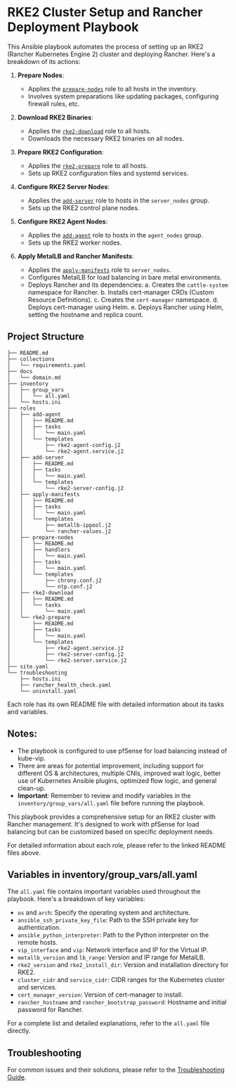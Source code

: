 # RKE2 Cluster Setup and Rancher Deployment Playbook

This Ansible playbook automates the process of setting up an RKE2 (Rancher Kubernetes Engine 2) cluster and deploying Rancher. Here's a breakdown of its actions:

1. **Prepare Nodes**: 
   - Applies the [`prepare-nodes`](roles/prepare-nodes/README.md) role to all hosts in the inventory.
   - Involves system preparations like updating packages, configuring firewall rules, etc.

2. **Download RKE2 Binaries**:
   - Applies the [`rke2-download`](roles/rke2-download/README.md) role to all hosts.
   - Downloads the necessary RKE2 binaries on all nodes.

3. **Prepare RKE2 Configuration**:
   - Applies the [`rke2-prepare`](roles/rke2-prepare/README.md) role to all hosts.
   - Sets up RKE2 configuration files and systemd services.

4. **Configure RKE2 Server Nodes**:
   - Applies the [`add-server`](roles/add-server/README.md) role to hosts in the `server_nodes` group.
   - Sets up the RKE2 control plane nodes.

5. **Configure RKE2 Agent Nodes**:
   - Applies the [`add-agent`](roles/add-agent/README.md) role to hosts in the `agent_nodes` group.
   - Sets up the RKE2 worker nodes.

6. **Apply MetalLB and Rancher Manifests**:
   - Applies the [`apply-manifests`](roles/apply-manifests/README.md) role to `server_nodes`.
   - Configures MetalLB for load balancing in bare metal environments.
   - Deploys Rancher and its dependencies:
     a. Creates the `cattle-system` namespace for Rancher.
     b. Installs cert-manager CRDs (Custom Resource Definitions).
     c. Creates the `cert-manager` namespace.
     d. Deploys cert-manager using Helm.
     e. Deploys Rancher using Helm, setting the hostname and replica count.

## Project Structure

```
├── README.md
├── collections
│   └── requirements.yaml
├── docs
│   └── domain.md
├── inventory
│   ├── group_vars
│   │   └── all.yaml
│   └── hosts.ini
├── roles
│   ├── add-agent
│   │   ├── README.md
│   │   ├── tasks
│   │   │   └── main.yaml
│   │   └── templates
│   │       ├── rke2-agent-config.j2
│   │       └── rke2-agent.service.j2
│   ├── add-server
│   │   ├── README.md
│   │   ├── tasks
│   │   │   └── main.yaml
│   │   └── templates
│   │       └── rke2-server-config.j2
│   ├── apply-manifests
│   │   ├── README.md
│   │   ├── tasks
│   │   │   └── main.yaml
│   │   └── templates
│   │       ├── metallb-ippool.j2
│   │       └── rancher-values.j2
│   ├── prepare-nodes
│   │   ├── README.md
│   │   ├── handlers
│   │   │   └── main.yaml
│   │   ├── tasks
│   │   │   └── main.yaml
│   │   └── templates
│   │       ├── chrony.conf.j2
│   │       └── ntp.conf.j2
│   ├── rke2-download
│   │   ├── README.md
│   │   └── tasks
│   │       └── main.yaml
│   └── rke2-prepare
│       ├── README.md
│       ├── tasks
│       │   └── main.yaml
│       └── templates
│           ├── rke2-agent.service.j2
│           ├── rke2-server-config.j2
│           └── rke2-server.service.j2
├── site.yaml
└── troubleshooting
    ├── hosts.ini
    ├── rancher_health_check.yaml
    └── uninstall.yaml
```

Each role has its own README file with detailed information about its tasks and variables.

## Notes:
- The playbook is configured to use pfSense for load balancing instead of kube-vip.
- There are areas for potential improvement, including support for different OS & architectures, multiple CNIs, improved wait logic, better use of Kubernetes Ansible plugins, optimized flow logic, and general clean-up.
- **Important**: Remember to review and modify variables in the `inventory/group_vars/all.yaml` file before running the playbook.

This playbook provides a comprehensive setup for an RKE2 cluster with Rancher management. It's designed to work with pfSense for load balancing but can be customized based on specific deployment needs.

For detailed information about each role, please refer to the linked README files above.

## Variables in inventory/group_vars/all.yaml

The `all.yaml` file contains important variables used throughout the playbook. Here's a breakdown of key variables:

- `os` and `arch`: Specify the operating system and architecture.
- `ansible_ssh_private_key_file`: Path to the SSH private key for authentication.
- `ansible_python_interpreter`: Path to the Python interpreter on the remote hosts.
- `vip_interface` and `vip`: Network interface and IP for the Virtual IP.
- `metallb_version` and `lb_range`: Version and IP range for MetalLB.
- `rke2_version` and `rke2_install_dir`: Version and installation directory for RKE2.
- `cluster_cidr` and `service_cidr`: CIDR ranges for the Kubernetes cluster and services.
- `cert_manager_version`: Version of cert-manager to install.
- `rancher_hostname` and `rancher_bootstrap_password`: Hostname and initial password for Rancher.

For a complete list and detailed explanations, refer to the `all.yaml` file directly.

## Troubleshooting

For common issues and their solutions, please refer to the [Troubleshooting Guide](troubleshooting/troubleshooting.md).
